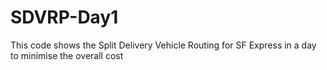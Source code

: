 # SDVRP-Day1
This code shows the Split Delivery Vehicle Routing for SF Express in a day to minimise the overall cost
